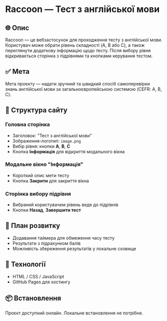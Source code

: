 # Raccoon — Тест з англійської мови

## 🌐 Опис
Raccoon — це вебзастосунок для проходження тесту з англійської мови. Користувач може обрати рівень складності (A, B або C), а також переглянути додаткову інформацію щодо тесту. Після вибору рівня відкривається сторінка з підрівнями та кнопками керування тестом.

## ✅ Мета
Мета проєкту — надати зручний та швидкий спосіб самоперевірки знань англійської мови за загальноєвропейською системою (CEFR: A, B, C).

## 📂 Структура сайту

### Головна сторінка
- Заголовок: "Тест з англійської мови"
- Зображення-логотип: `image.png`
- Вибір рівня: кнопки **A**, **B**, **C**
- Кнопка **Інформація** для відкриття модального вікна

### Модальне вікно "Інформація"
- Короткий опис мети тесту
- Кнопка **Закрити** для закриття вікна

### Сторінка вибору підрівня
- Вибраний користувачем рівень веде до підрівнів
- Кнопки **Назад**, **Завершити тест**

## 📅 План розвитку
- Додавання таймера для обмеження часу тесту
- Результати з підрахунком балів
- Можливість збереження результатів у локальне сховище

## 🚀 Технології
- HTML / CSS / JavaScript
- GitHub Pages для хостингу

## 📦 Встановлення
Проєкт доступний онлайн. Локальне встановлення не потрібне.

